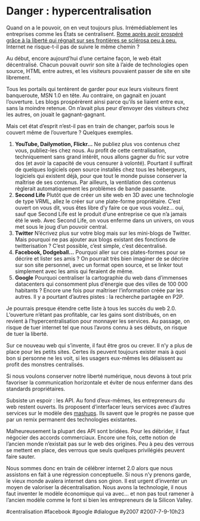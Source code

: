 # Danger : hypercentralisation

Quand on a le pouvoir, on en veut toujours plus. Irrémédiablement les entreprises comme les États se centralisent. [Rome après avoir prospéré grâce à la liberté qui régnait sur ses frontières se sclérosa peu à peu.](../6/la-revanche-des-apaches.md) Internet ne risque-t-il pas de suivre le même chemin ?

Au début, encore aujourd’hui d’une certaine façon, le web était décentralisé. Chacun pouvait ouvrir son site à l’aide de technologies open source, HTML entre autres, et les visiteurs pouvaient passer de site en site librement.

Tous les portails qui tentèrent de garder pour eux leurs visiteurs firent banqueroute, MSN 1.0 en tête. Au contraire, on gagnait en jouant l’ouverture. Les blogs prospérèrent ainsi parce qu’ils se liaient entre eux, sans la moindre retenue. On n’avait plus peur d’envoyer des visiteurs chez les autres, on jouait le gagnant-gagnant.

Mais cet état d’esprit n’est-il pas en train de changer, parfois sous le couvert même de l’ouverture ? Quelques exemples.

1. **YouTube, Dailymotion, Flickr…** Ne publiez plus vos contenus chez vous, publiez-les chez nous. Au profit de cette centralisation, techniquement sans grand intérêt, nous allons gagner du fric sur votre dos (et avoir la capacité de vous censurer à volonté). Pourtant il suffirait de quelques logiciels open source installés chez tous les hébergeurs, logiciels qui existent déjà, pour que tout le monde puisse conserver la maîtrise de ses contenus. Par ailleurs, la ventilation des contenus règlerait automatiquement les problèmes de bande passante.
2. **Second Life** Plutôt que de créer un site web en 3D avec une technologie de type VRML, allez le créer sur une plate-forme propriétaire. C’est ouvert on vous dit, vous êtes libre d’y faire ce que vous voulez… oui, sauf que Second Life est le produit d’une entreprise ce que n’a jamais été le web. Avec Second Life, on vous enferme dans un univers, on vous met sous le joug d’un pouvoir central.
3. **Twitter** N’écrivez plus sur votre blog mais sur les mini-blogs de Twitter. Mais pourquoi ne pas ajouter aux blogs existant des fonctions de twitterisation ? C’est possible, c’est simple, c’est décentralisé.
4. **Facebook, Dodgeball…** Pourquoi aller sur ces plates-formes pour se décrire et lister ses amis ? On pourrait très bien imaginer de se décrire sur son site personnel, avec un format open source, et se linker tout simplement avec les amis qui feraient de même.
5. **Google** Pourquoi centraliser la cartographie du web dans d’immenses datacenters qui consomment plus d’énergie que des villes de 100 000 habitants ? Encore une fois pour maîtriser l’information créée par les autres. Il y a pourtant d’autres pistes : la recherche partagée en P2P.

Je pourrais presque étendre cette liste à tous les succès du web 2.0. L’ouverture n’étant pas profitable, car les gains sont distribués, on en revient à l’hypercentralisation pour monnayer les services. Au passage, on risque de tuer internet tel que nous l’avons connu à ses débuts, on risque de tuer la liberté.

Sur ce nouveau web qui s’invente, il faut être gros ou crever. Il n’y a plus de place pour les petits sites. Certes ils peuvent toujours exister mais à quoi bon si personne ne les voit, si les usagers eux-mêmes les délaissent au profit des monstres centralisés.

Si nous voulons conserver notre liberté numérique, nous devons à tout prix favoriser la communication horizontale et éviter de nous enfermer dans des standards propriétaires.

Subsiste un espoir : les API. Au fond d’eux-mêmes, les entrepreneurs du web restent ouverts. Ils proposent d’interfacer leurs services avec d’autres services sur le modèle des [mashups](../../2006/5/la-fin-des-copyrights-avec-le-web-20.md). Ils savent que le progrès ne passe que par un remix permanent des technologies existantes.

Malheureusement la plupart des API sont bridées. Pour les débrider, il faut négocier des accords commerciaux. Encore une fois, cette notion de l’ancien monde n’existait pas sur le web des origines. Peu à peu des verrous se mettent en place, des verrous que seuls quelques privilégiés peuvent faire sauter.

Nous sommes donc en train de célébrer internet 2.0 alors que nous assistons en fait à une régression conceptuelle. Si nous n’y prenons garde, le vieux monde avalera internet dans son giron. Il est urgent d’inventer un moyen de valoriser la décentralisation. Nous avons la technologie, il nous faut inventer le modèle économique qui va avec… et non pas tout ramener à l’ancien modèle comme le font si bien les entrepreneurs de la Silicon Valley.

#centralisation #facebook #google #dialogue #y2007 #2007-7-9-10h23
